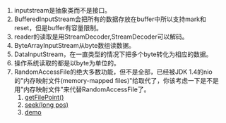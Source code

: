 1. inputstream是抽象类而不是接口。
1. BufferedInputStream会把所有的数据存放在buffer中所以支持mark和reset，但是buffer有容量限制。
2. reader的读取是用StreamDecoder,StreamDecoder可以解码。
2. ByteArrayInputStream从byte数组读数据。
3. DataInputStream，在一直类型的情况下把多个byte转化为相应的数据。
4. 操作系统读取的都是以byte为单位的。
5. RandomAccessFile的绝大多数功能，但不是全部，已经被JDK 1.4的nio的"内存映射文件(memory-mapped files)"给取代了，你该考虑一下是不是用"内存映射文件"来代替RandomAccessFile了。
    1. [getFilePoint()](https://blog.csdn.net/qq496013218/article/details/69397380)
    2. [seek(long pos)](https://blog.csdn.net/qq496013218/article/details/69397380)
    3. [demo](https://blog.csdn.net/akon_vm/article/details/7429245)
